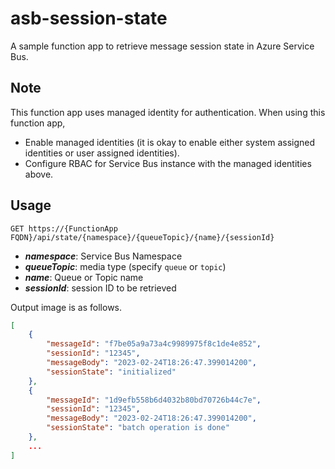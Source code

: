 # asb-session-state
A sample function app to retrieve message session state in Azure Service Bus.

## Note
This function app uses managed identity for authentication.
When using this function app, 
- Enable managed identities (it is okay to enable either system assigned identities or user assigned identities).
- Configure RBAC for Service Bus instance with the managed identities above.

## Usage
```
GET https://{FunctionApp FQDN}/api/state/{namespace}/{queueTopic}/{name}/{sessionId}
```
- __*namespace*__: Service Bus Namespace
- __*queueTopic*__: media type (specify `queue` or `topic`)
- __*name*__: Queue or Topic name
- __*sessionId*__: session ID to be retrieved

Output image is as follows.
```json
[
    {
        "messageId": "f7be05a9a73a4c9989975f8c1de4e852",
        "sessionId": "12345",
        "messageBody": "2023-02-24T18:26:47.399014200",
        "sessionState": "initialized"
    },
    {
        "messageId": "1d9efb558b6d4032b80bd70726b44c7e",
        "sessionId": "12345",
        "messageBody": "2023-02-24T18:26:47.399014200",
        "sessionState": "batch operation is done"
    },
    ...
]
```
